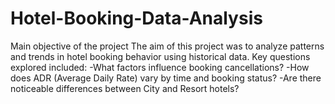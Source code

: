 # Hotel-Booking-Data-Analysis
Main objective of the project
The aim of this project was to analyze patterns and trends in hotel booking behavior using historical data. Key questions explored included:
-What factors influence booking cancellations?
-How does ADR (Average Daily Rate) vary by time and booking status?
-Are there noticeable differences between City and Resort hotels?

